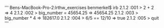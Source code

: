 '''
Bens-MacBook-Pro-2:lrthw_exercises benmerkel$ irb
2.1.2 :001 > 2 + 2
 => 4
2.1.2 :002 > big_number = 45654.25
 => 45654.25
2.1.2 :003 > big_number * 4
 => 182617.0
2.1.2 :004 > 6/5 == 12/10
 => true
2.1.2 :005 > quit
'''
